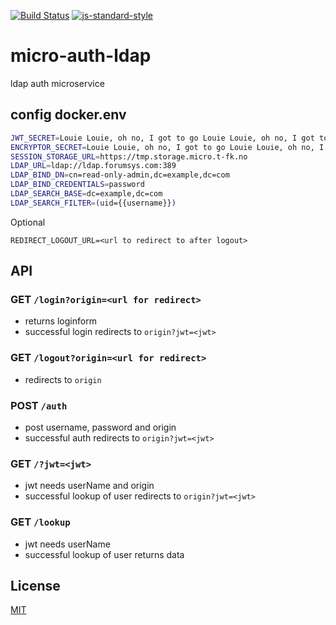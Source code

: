 [![Build Status](https://travis-ci.org/telemark/micro-auth-ldap.svg?branch=master)](https://travis-ci.org/telemark/micro-auth-ldap)
[![js-standard-style](https://img.shields.io/badge/code%20style-standard-brightgreen.svg?style=flat)](https://github.com/feross/standard)

# micro-auth-ldap

ldap auth microservice

## config docker.env

```bash
JWT_SECRET=Louie Louie, oh no, I got to go Louie Louie, oh no, I got to go
ENCRYPTOR_SECRET=Louie Louie, oh no, I got to go Louie Louie, oh no, I got to go
SESSION_STORAGE_URL=https://tmp.storage.micro.t-fk.no
LDAP_URL=ldap://ldap.forumsys.com:389
LDAP_BIND_DN=cn=read-only-admin,dc=example,dc=com
LDAP_BIND_CREDENTIALS=password
LDAP_SEARCH_BASE=dc=example,dc=com
LDAP_SEARCH_FILTER=(uid={{username}})
```

Optional

```
REDIRECT_LOGOUT_URL=<url to redirect to after logout>
```

## API

### GET ```/login?origin=<url for redirect>```

- returns loginform
- successful login redirects to ```origin?jwt=<jwt>```

### GET ```/logout?origin=<url for redirect>```

- redirects to ```origin```

### POST ```/auth```

- post username, password and origin
- successful auth redirects to ```origin?jwt=<jwt>```

### GET ```/?jwt=<jwt>```

- jwt needs userName and origin
- successful lookup of user redirects to ```origin?jwt=<jwt>```

### GET ```/lookup```

- jwt needs userName
- successful lookup of user returns data

## License

[MIT](LICENSE)
